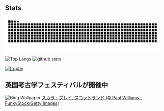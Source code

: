 ## Stats
<picture>
  <source media="(prefers-color-scheme: dark)" srcset="https://raw.githubusercontent.com/ba230t/ba230t/output/github-contribution-grid-snake-dark.svg">
  <source media="(prefers-color-scheme: light)" srcset="https://raw.githubusercontent.com/ba230t/ba230t/output/github-contribution-grid-snake.svg">
  <img alt="github contribution grid snake animation" src="https://raw.githubusercontent.com/ba230t/ba230t/output/github-contribution-grid-snake.svg">
</picture>

<p align="left">
  <img alt="Top Langs" height="150px" src="https://github-readme-stats.vercel.app/api/top-langs/?username=ba230t&layout=compact&theme=transparent" />
  <img alt="github stats" height="150px" src="https://github-readme-stats.vercel.app/api?username=ba230t&theme=transparent" />
</p>

[![trophy](https://github-profile-trophy.vercel.app/?username=ba230t&theme=transparent&column=7)](https://github.com/ryo-ma/github-profile-trophy)


<!-- Bing Wallpaper Start -->
## 英国考古学フェスティバルが開催中
![Bing Wallpaper](https://www.bing.com/th?id=OHR.AncientOrkney_JA-JP2155595314_1920x1080.jpg&rf=LaDigue_1920x1080.jpg&pid=hp)
[スカラ・ブレイ, スコットランド (© Paul Williams - FunkyStock/Getty Images)](https://www.bing.com/search?q=%E3%82%B9%E3%82%AB%E3%83%A9%E3%83%BB%E3%83%96%E3%83%AC%E3%82%A4&form=hpcapt&filters=HpDate%3a%2220240715_1500%22)
<!-- Bing Wallpaper End -->
